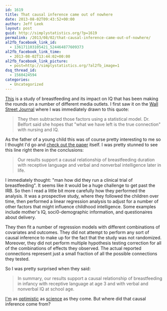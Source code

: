```yaml
---
id: 1619
title: That causal inference came out of nowhere
date: 2013-08-02T09:43:52+00:00
author: Jeff Leek
layout: post
guid: http://simplystatistics.org/?p=1619
permalink: /2013/08/02/that-causal-inference-came-out-of-nowhere/
al2fb_facebook_link_id:
  - 136171103105421_524464877609373
al2fb_facebook_link_time:
  - 2013-08-02T13:44:02+00:00
al2fb_facebook_link_picture:
  - post=http://simplystatistics.org/?al2fb_image=1
dsq_thread_id:
  - 1560424594
categories:
  - Uncategorized
---
```

[This](http://archpedi.jamanetwork.com/article.aspx?articleid=1720224) is a study of breastfeeding and its impact on IQ that has been making the rounds on a number of different media outlets. I first saw it on the [Wall Street Journal](http://online.wsj.com/article/SB10001424127887324809004578635783141433600.html) where I was immediately drawn to this quote:

> They then subtracted those factors using a statistical model. Dr. Belfort said she hopes that "what we have left is the true connection" with nursing and IQ.

As the father of a young child this was of course pretty interesting to me so I thought I'd go and [check out the paper](http://archpedi.jamanetwork.com/article.aspx?articleid=1720224) itself. I was pretty stunned to see this line right there in the conclusions:

> Our results support a causal relationship of breastfeeding duration with receptive language and verbal and nonverbal intelligence later in life.

I immediately thought: "man how did they run a clinical trial of breastfeeding". It seems like it would be a huge challenge to get past the IRB. So then I read a little bit more carefully how they performed the analysis. It was a prospective study, where they followed the children over time, then performed a linear regression analysis to adjust for a number of other factors that might influence childhood intelligence. Some examples include mother's IQ, soci0-demographic information, and questionaires about delivery.

They then fit a number of regression models with different combinations of covariates and outcomes. They did not attempt to perform any sort of causal inference to make up for the fact that the study was not randomized. Moreover, they did not perform multiple hypothesis testing correction for all of the combinations of effects they observed. The actual reported connections represent just a small fraction of all the possible connections they tested.

So I was pretty surprised when they said:

> In summary, our results support a causal relationship of breastfeeding in infancy with receptive language at age 3 and with verbal and nonverbal IQ at school age.

<p style="text-align: left;">
  <a href="http://simplystatistics.org/2013/07/15/yes-clinical-trials-work/">I'm</a> as <a href="http://simplystatistics.org/2013/05/06/why-the-current-over-pessimism-about-science-is-the-perfect-confirmation-bias-vehicle-and-we-should-proceed-rationally/">optimistic</a> as <a href="http://arxiv.org/abs/1301.3718">science</a> as they come. But where did that causal inference come from?
</p>